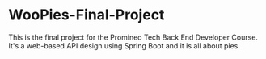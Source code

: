 # WooPies-Final-Project
This is the final project for the Promineo Tech Back End Developer Course. It's a web-based API design using Spring Boot and it is all about pies. 
